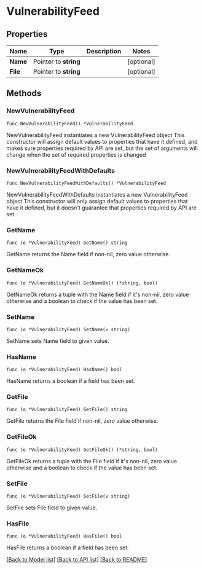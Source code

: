 # VulnerabilityFeed

## Properties

Name | Type | Description | Notes
------------ | ------------- | ------------- | -------------
**Name** | Pointer to **string** |  | [optional] 
**File** | Pointer to **string** |  | [optional] 

## Methods

### NewVulnerabilityFeed

`func NewVulnerabilityFeed() *VulnerabilityFeed`

NewVulnerabilityFeed instantiates a new VulnerabilityFeed object
This constructor will assign default values to properties that have it defined,
and makes sure properties required by API are set, but the set of arguments
will change when the set of required properties is changed

### NewVulnerabilityFeedWithDefaults

`func NewVulnerabilityFeedWithDefaults() *VulnerabilityFeed`

NewVulnerabilityFeedWithDefaults instantiates a new VulnerabilityFeed object
This constructor will only assign default values to properties that have it defined,
but it doesn't guarantee that properties required by API are set

### GetName

`func (o *VulnerabilityFeed) GetName() string`

GetName returns the Name field if non-nil, zero value otherwise.

### GetNameOk

`func (o *VulnerabilityFeed) GetNameOk() (*string, bool)`

GetNameOk returns a tuple with the Name field if it's non-nil, zero value otherwise
and a boolean to check if the value has been set.

### SetName

`func (o *VulnerabilityFeed) SetName(v string)`

SetName sets Name field to given value.

### HasName

`func (o *VulnerabilityFeed) HasName() bool`

HasName returns a boolean if a field has been set.

### GetFile

`func (o *VulnerabilityFeed) GetFile() string`

GetFile returns the File field if non-nil, zero value otherwise.

### GetFileOk

`func (o *VulnerabilityFeed) GetFileOk() (*string, bool)`

GetFileOk returns a tuple with the File field if it's non-nil, zero value otherwise
and a boolean to check if the value has been set.

### SetFile

`func (o *VulnerabilityFeed) SetFile(v string)`

SetFile sets File field to given value.

### HasFile

`func (o *VulnerabilityFeed) HasFile() bool`

HasFile returns a boolean if a field has been set.


[[Back to Model list]](../README.md#documentation-for-models) [[Back to API list]](../README.md#documentation-for-api-endpoints) [[Back to README]](../README.md)


